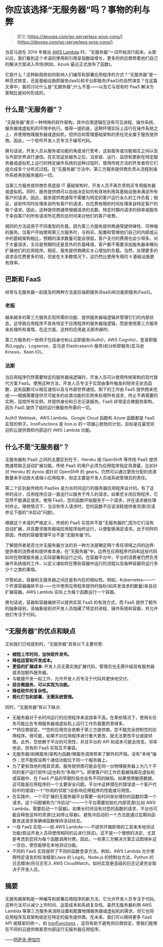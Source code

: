 # 你应该选择“无服务器”吗？事物的利与弊

> 原文:[https://devops.com/go-serverless-pros-cons/](https://devops.com/go-serverless-pros-cons/)

当亚马逊在 2014 年推出 [AWS Lambda](https://aws.amazon.com/lambda/) 时，“无服务器”一词开始流行起来。从那以后，我们看到这个术语的使用和引用呈指数级增长，更多的供应商带着他们自己的解决方案进入市场(例如，Azure 最近正式发布了函数)。

它是什么？这种新趋势如何影响人们编写和部署应用程序的方式？“无服务器”是一种范式转变，还是基础设施即服务(IaaS)和平台即服务(PaaS)的自然演变？在这篇文章中，我将讨论什么是“无服务器”,什么不是——以及它与现有的 PaaS 解决方案相比是如何形成的。

## 什么是“无服务器”？

“无服务器”表示一种特殊的软件架构，其中应用逻辑在没有可见进程、操作系统、服务器或虚拟机的环境中执行。值得一提的是，这种环境实际上运行在操作系统之上，并使用物理服务器或虚拟机，但供应和管理基础架构的责任完全属于服务提供商。因此，一个软件开发人员专注于编写代码。

换句话说，开发人员从服务或功能的角度进行思考，这些服务或功能相互之间以及与外部世界进行通信。在实现这些服务之后，当安装、运行、监控和更新在特定服务器或虚拟机上运行的特定操作系统的这种过程时，使用传统方法的开发者将它们组合成多个分布式过程。在“无服务器”方法中，第三方服务提供商负责从流程到操作系统再到服务器的一切。

当第三方服务提供商负责底层 IT 基础架构时，开发人员不再负责购买专用服务器或虚拟机。同时，服务提供商可以自由决定如何有效地利用其基础设施来满足所有客户的请求。因此，服务提供商通常不需要为特定的客户运行永久的工作负载；相反，该软件同时处理来自所有客户的请求，仅花费有限的时间处理来自特定客户的每个请求。因此，这种提供商通常根据请求的总数、特定时期内请求的频率或服务于来自客户的所有请求所花费的总时间来对他们的客户收费。

相同的方法适用于不同类型的负载，因为第三方服务提供商通常提供弹性、可伸缩的服务。当客户开始使用第三方服务时，与购买、配置和管理他们自己的内部或云中的基础架构相比，预期的请求数量可能会很低，客户支付的费用也会少得多。对于大量请求，无论是预期的还是意外的负载峰值，客户都不需要添加服务器来横向扩展他们的应用程序。相反，服务提供商确实关心增加的负载。当然，处理更多的请求会花费更多的钱，但是在大多数情况下，这仍然比使用专用的 it 基础设施更有效率。

## 巴斯和 FaaS

经常与无服务器一起提及的两种方法是后端即服务(BaaS)和功能即服务(FaaS)。

### 老板

越来越多的第三方服务实现所需的功能、提供服务器端逻辑并管理它们的内部状态，这导致应用程序不具有特定于应用程序的服务器端逻辑，而是使用第三方服务来处理所有事情。在这方面，这样的应用是*无服务器的*。

第三方服务的一些例子包括身份和认证即服务(Auth0，AWS Cognito)，登录即服务(Loggly，Logsense，亚马逊 Elasticsearch 服务)和分析即服务(亚马逊 Kinesis，Keen IO)。

### 法斯

当应用程序仍然需要特定的服务器端逻辑时，开发人员可以使用传统架构的现代替代方案:FaaS。使用这种方法，开发人员专注于实现由事件触发的短命无状态函数，这些函数可以相互通信以及与外部世界通信。剩下的工作由 FaaS 提供商来完成——根据需要提供尽可能多的此类功能的实例来处理所有请求，终止不再需要的实例，监控所有实例，并提供身份和日志记录服务。FaaS 非常适合微服务架构，因为 FaaS 提供了组织运行微服务所需的一切。

Auth0 Webtask、AWS Lambda、Google Cloud 函数和 Azure 函数都是 FaaS 实现的例子。IronFunctions 是 Iron.io 的一项雄心勃勃的计划，目标是在最受欢迎的云提供商和内部运行 AWS Lambda 功能。

## 什么不是“无服务器”？

无服务器和 PaaS 之间的主要区别在于，Heroku 或 OpenShift 等传统 PaaS 提供商通常缺乏自动扩展功能。传统 PaaS 的用户必须为应用程序指定资源量，比如针对 Heroku 的 dynos 或针对 OpenShift 的 gears。仍然可以通过更改分配的资源数量来手动放大或缩小应用程序，但这主要是开发人员或系统管理员的责任。

第二个区别是传统的 PaaSes 是为长时间运行的服务器应用程序设计的。有了这样的设计，应用程序应该一直运行以服务于传入的请求。如果您关闭应用程序，它显然不能满足请求。使用 FaaS，您的函数开始服务于一个请求，并在请求被处理时终止。理想情况下，当没有传入请求时，您的函数不应该消耗提供者资源(另请参见下面的“冷启动”问题)。

根据这个术语的严格定义，传统的 PaaS 实现并不是“无服务器的”,因为它们没有自动扩展，并且要求服务器端应用程序始终运行，以便能够满足请求。出于同样的原因，传统的容器管理平台不是“无服务器”的。

了解提供者是否允许无服务器方法的另一种方法是确定两个责任领域之间的边界:提供者的消费者和提供者本身。在“无服务器”中，边界在应用程序代码和这些代码如何在物理服务器上实际部署和运行之间。在容器平台中，平台的消费者仍然负责操作系统级的工作，以定义诸如将在哪些容器中运行的流程以及每种容器将运行多少个之类的事情。

尽管如此，容器和无服务器之间还是有内在的相似性。例如，Kubernetes——一个开源容器编排平台——允许使用应用程序提供的指标(如并发请求的数量)来自动扩展容器。AWS Lambda 实际上为每个函数运行一个容器。

换句话说，容器和容器编排可以提供实现 FaaS 的有效方式，而 FaaS 提供了额外的抽象级别，该抽象级别对开发人员隐藏了特定的进程、操作系统和容器，并允许他们专注于代码。

## “无服务器”的优点和缺点

正如我们已经提到的，“无服务器”具有以下主要优势:

*   **缩短上市时间，加快软件发布。**
*   **降低运营和开发成本。**
*   **更低的扩展成本**–开发人员无需实施扩展代码，管理员也无需升级现有服务器或添加额外服务器。
*   与敏捷开发一起工作，允许开发人员专注于代码并更快地交付。
*   **适合微服务，可以实现为功能。**
*   **降低软件的复杂性。**
*   **简化打包和部署，无需系统管理。**

同时，“无服务器”有以下缺点:

*   无服务器对于长时间运行的应用程序来说效率不高。在某些情况下，使用长任务可能比在专用服务器或虚拟机上运行工作负载要昂贵得多。
*   **供应商锁定。**您的应用完全依赖于第三方提供商。您不能完全控制您的应用程序。很可能，如果不对应用程序进行重大更改，就无法更改平台或提供商。此外，您依赖于平台的可用性，并且平台的 API 和成本可能会改变。坦率地说，现有的 FaaS 实现互不兼容。
*   无服务器(和微服务)架构为函数/微服务调用带来了额外的开销。没有“本地”操作；您不能假设两个通信功能位于同一个服务器上。
*   为了更有效地利用其资源，服务提供商可能会在同一台物理服务器上为几个不同的客户运行软件(这也称为“多租户”)。即使客户的工作负载被隔离在虚拟机或容器中，在 FaaS 产品的早期阶段也会有不同的缺陷。如果使用敏感数据，这可能是应用程序的一个主要安全问题。平台中这种潜在的错误或一个客户代码中的错误(一个“吵闹的邻居”)会影响应用程序的性能或可用性。
*   在实践中，一个可扩展的无服务器平台需要一些时间来处理你的函数的第一个请求。这个问题被称为“冷启动”——一个平台需要初始化内部资源(比如 AWS Lambda，需要启动一个容器)。如果长时间没有对您的函数的请求，平台也可能会释放这样的资源(比如停止容器)。避免冷启动的一个方法是通过定期向函数发送请求来确保函数保持活动状态。
*   一些 FaaS 实现——如 AWS Lambda——不提供开箱即用的工具来本地测试功能(假设开发人员将使用相同的云进行测试)。这不是一个理想的决定，尤其是考虑到您将为每个函数调用付费。因此，一些第三方解决方案正试图填补这一空白，使您能够在本地测试功能。
*   不同的 FaaS 实现提供了不同的函数登录方法。例如，AWS Lambda 允许使用特定语言的标准框架(Java 的 Log4j，Node.js 的控制台方法，Python 的日志模块)将日志写入 AWS CloudWatch。如何实现更高级的日志记录完全取决于开发人员。

## 摘要

无服务器架构是一种编写和部署应用程序的新方法，它允许开发人员专注于代码。这种方法可以减少上市时间、运营成本和系统复杂性。虽然无服务器利用 AWS Lambda 等第三方服务来消除设置和配置物理服务器或虚拟机的需求，但它也将应用程序及其架构锁定在特定的服务提供商。在未来，我们可以期待更多 FaaS API 或框架的统一，如 [IronFunctions](https://github.com/iron-io/functions) ，这将有助于避免供应商锁定，使我们能够在不同的云提供商甚至内部运行无服务器应用程序。

——[阿萨夫·伊加尔](https://devops.com/author/ayigal/)